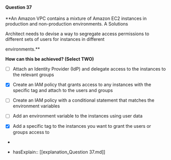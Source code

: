 #### Question  37


**An Amazon VPC contains a mixture of Amazon EC2 instances in production and non-production environments. A Solutions

Architect needs to devise a way to segregate access permissions to different sets of users for instances in different

environments.**


**How can this be achieved? (Select TWO)**


- [ ] Attach an Identity Provider (IdP) and delegate access to the instances to the relevant groups


- [x] Create an IAM policy that grants access to any instances with the specific tag and attach to the users and groups


- [ ] Create an IAM policy with a conditional statement that matches the environment variables


- [ ] Add an environment variable to the instances using user data


- [x] Add a specific tag to the instances you want to grant the users or groups access to


*

- hasExplain:: [[explanation_Question  37.md]]